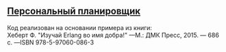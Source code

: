 ## [Персональный планировщик](../projects/event/scr)
Код реализован на основании примера из книги:  
Хеберт Ф. "Изучай Erlang во имя добра!" —М.: ДМК Пресс, 2015. — 686 с. —ISBN 978-5-97060-086-3  

